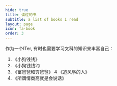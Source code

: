 ```yaml
---
hide: true
title: 读过的书
subtitle: a list of books I read
layout: page
icon: fa-book
order: 3
---
```


作为一个ITer, 有时也需要学习文科的知识来丰富自己：

1. 	《小狗钱钱》
2.	《小狗钱钱2》
3.	《富爸爸和穷爸爸》
4	《追风筝的人》
5.	《所谓情商高就是会说话》

